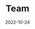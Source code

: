 ---
title: Team
date: 2022-10-24
active: true
type: landing

sections:
  - block: people
    content:
      # title: Astra team
      # Choose which groups/teams of users to display.
      #   Edit `user_groups` in each user's profile to add them to one or more of these groups.
      user_groups:
          - Permanents
          - Staff
          - PostDocs
          - Engineers
          - Students
          - Emeriti
          - Visitors
          - Alumni
      sort_by: Params.last_name
      sort_ascending: true
    design:
      show_interests: false
      show_role: true
      show_social: false
---